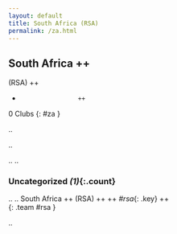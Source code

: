 ```yaml
---
layout: default
title: South Africa (RSA)
permalink: /za.html
---
```



## South Africa   ++
(RSA)  ++
-                     ++
0 Clubs
{: #za }


.. 




.. 




.. 
.. 


### Uncategorized _(1)_{:.count}


..
..
South Africa  ++
 (RSA) ++
 ++
_#rsa_{: .key} ++
<br>
{: .team #rsa }




.. 
 
